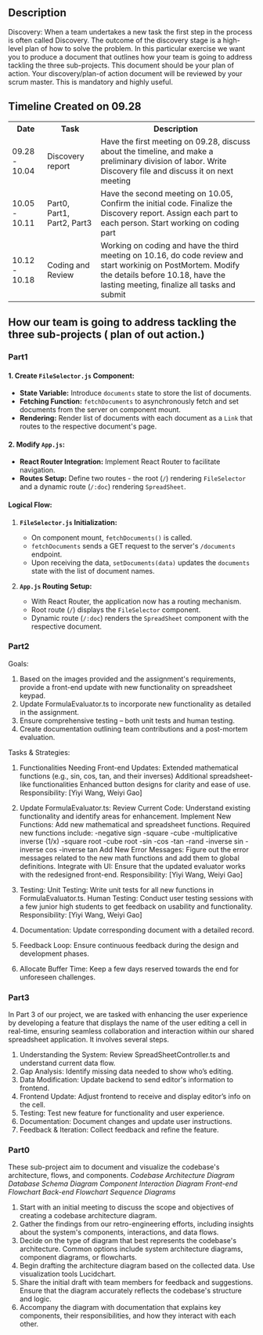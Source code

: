 ## Description

Discovery: When a team undertakes a new task the first step in the process is often called Discovery. The outcome of the discovery stage is a high-level plan of how to solve the problem. In this particular exercise we want you to produce a document that outlines how your team is going to address tackling the three sub-projects. This document should be your plan of action. Your discovery/plan-of action document will be reviewed by your scrum master. This is mandatory and highly useful.

## Timeline Created on 09.28
<table>
    <theader>
        <tr>
            <th>
            Date
            </th>
            <th>
            Task
            </th>
            <th>
            Description
            </th>
        </tr>
    </theader>
<tr>
    <td>
    09.28 - 10.04
    </td>
    <td>
    Discovery report
    </td>
    <td>
    Have the first meeting on 09.28, discuss about the timeline, and make a preliminary division of labor. Write Discovery file and discuss it on next meeting
    </td>

</tr>
<tr>
    <td>
    10.05 - 10.11
    </td>
    <td>
    Part0, Part1, Part2, Part3
    </td>
    <td>
    Have the second meeting on 10.05, Confirm the initial code. Finalize the Discovery report. Assign each part to each person. Start working on coding part
    </td>
</tr>
<tr>
    <td>
    10.12 - 10.18 
    </td>
    <td>
   Coding and Review
    </td>
    <td>
    Working on coding and have the third meeting on 10.16, do code review and start workinig on PostMortem. Modify the details before 10.18, have the lasting meeting, finalize all tasks and submit
    </td>
</tr>

</table>


## How our team is going to address tackling the three sub-projects ( plan of out action.)

### Part1
#### 1. **Create `FileSelector.js` Component:**
   - **State Variable:** Introduce `documents` state to store the list of documents.
   - **Fetching Function:** `fetchDocuments` to asynchronously fetch and set documents from the server on component mount.
   - **Rendering:** Render list of documents with each document as a `Link` that routes to the respective document's page.

#### 2. **Modify `App.js`:**
   - **React Router Integration:** Implement React Router to facilitate navigation.
   - **Routes Setup:** Define two routes - the root (`/`) rendering `FileSelector` and a dynamic route (`/:doc`) rendering `SpreadSheet`.


#### Logical Flow:

1. **`FileSelector.js` Initialization:**
   - On component mount, `fetchDocuments()` is called.
   - `fetchDocuments` sends a GET request to the server's `/documents` endpoint.
   - Upon receiving the data, `setDocuments(data)` updates the `documents` state with the list of document names.

2. **`App.js` Routing Setup:**
   - With React Router, the application now has a routing mechanism.
   - Root route (`/`) displays the `FileSelector` component.
   - Dynamic route (`/:doc`) renders the `SpreadSheet` component with the respective document.
### Part2
Goals:
1. Based on the images provided and the assignment's requirements, provide a front-end update with new functionality on spreadsheet keypad.
2. Update FormulaEvaluator.ts to incorporate new functionality as detailed in the assignment.
3. Ensure comprehensive testing – both unit tests and human testing.
4. Create documentation outlining team contributions and a post-mortem evaluation.

Tasks & Strategies:
1. Functionalities Needing Front-end Updates:
Extended mathematical functions (e.g., sin, cos, tan, and their inverses)
Additional spreadsheet-like functionalities
Enhanced button designs for clarity and ease of use.
Responsibility: [Yiyi Wang, Weiyi Gao]

2. Update FormulaEvaluator.ts:
Review Current Code: Understand existing functionality and identify areas for enhancement.
Implement New Functions: Add new mathematical and spreadsheet functions. Required new functions include:
    -negative sign
    -square
    -cube
    -multiplicative inverse (1/x)
    -square root
    -cube root
    -sin
    -cos
    -tan
    -rand
    -inverse sin
    -inverse cos
    -inverse tan
Add New Error Messages: Figure out the error messages related to the new math functions and add them to global definitions.
Integrate with UI: Ensure that the updated evaluator works with the redesigned front-end.
Responsibility: [Yiyi Wang, Weiyi Gao]

3. Testing:
Unit Testing: Write unit tests for all new functions in FormulaEvaluator.ts.
Human Testing: Conduct user testing sessions with a few junior high students to get feedback on usability and functionality.
Responsibility: [Yiyi Wang, Weiyi Gao]

4. Documentation:
Update corresponding document with a detailed record.

5. Feedback Loop: 
Ensure continuous feedback during the design and development phases.

6. Allocate Buffer Time: 
Keep a few days reserved towards the end for unforeseen challenges.

### Part3
In Part 3 of our project, we are tasked with enhancing the user experience by developing a feature that displays the name of the user editing a cell in real-time, ensuring seamless collaboration and interaction within our shared spreadsheet application.
It involves several steps.
1. Understanding the System: Review SpreadSheetController.ts and understand current data flow.
2. Gap Analysis: Identify missing data needed to show who’s editing.
3. Data Modification: Update backend to send editor's information to frontend.
4. Frontend Update: Adjust frontend to receive and display editor’s info on the cell.
5. Testing: Test new feature for functionality and user experience.
6. Documentation: Document changes and update user instructions.
7. Feedback & Iteration: Collect feedback and refine the feature.

### Part0 
These sub-project aim to document and visualize the codebase's architecture, flows, and components. 
*Codebase Architecture Diagram*  *Database Schema Diagram* *Component Interaction Diagram* *Front-end Flowchart* *Back-end Flowchart* *Sequence Diagrams*
1. Start with an initial meeting to discuss the scope and objectives of creating a codebase architecture diagram.
2. Gather the findings from our retro-engineering efforts, including insights about the system's components, interactions, and data flows.
3. Decide on the type of diagram that best represents the codebase's architecture. Common options include system architecture diagrams, component diagrams, or flowcharts.
4. Begin drafting the architecture diagram based on the collected data. Use visualization tools Lucidchart.
5. Share the initial draft with team members for feedback and suggestions. Ensure that the diagram accurately reflects the codebase's structure and logic.
6. Accompany the diagram with documentation that explains key components, their responsibilities, and how they interact with each other.
